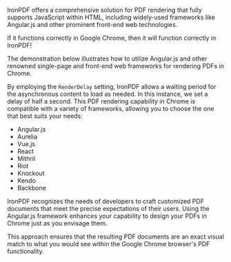 IronPDF offers a comprehensive solution for PDF rendering that fully supports JavaScript within HTML, including widely-used frameworks like Angular.js and other prominent front-end web technologies.

If it functions correctly in Google Chrome, then it will function correctly in IronPDF!

The demonstration below illustrates how to utilize Angular.js and other renowned single-page and front-end web frameworks for rendering PDFs in Chrome.

By employing the `RenderDelay` setting, IronPDF allows a waiting period for the asynchronous content to load as needed. In this instance, we set a delay of half a second. This PDF rendering capability in Chrome is compatible with a variety of frameworks, allowing you to choose the one that best suits your needs:

- Angular.js
- Aurelia
- Vue.js
- React
- Mithril
- Riot
- Knockout
- Kendo
- Backbone

IronPDF recognizes the needs of developers to craft customized PDF documents that meet the precise expectations of their users. Using the Angular.js framework enhances your capability to design your PDFs in Chrome just as you envisage them.

This approach ensures that the resulting PDF documents are an exact visual match to what you would see within the Google Chrome browser's PDF functionality.